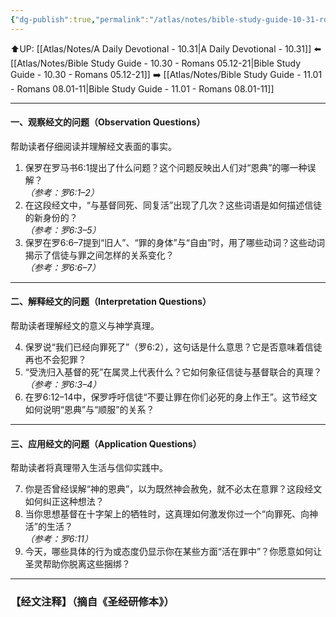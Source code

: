```yaml
---
{"dg-publish":true,"permalink":"/atlas/notes/bible-study-guide-10-31-romans-06/"}
---
```


⬆️UP: [[Atlas/Notes/A Daily Devotional - 10.31\|A Daily Devotional - 10.31]]
⬅️ [[Atlas/Notes/Bible Study Guide - 10.30 - Romans 05.12-21\|Bible Study Guide - 10.30 - Romans 05.12-21]]
➡️ [[Atlas/Notes/Bible Study Guide - 11.01 - Romans 08.01-11\|Bible Study Guide - 11.01 - Romans 08.01-11]] 

---

#### 一、观察经文的问题（Observation Questions）

帮助读者仔细阅读并理解经文表面的事实。

1. 保罗在罗马书6:1提出了什么问题？这个问题反映出人们对“恩典”的哪一种误解？  
    _（参考：罗6:1–2）_
2. 在这段经文中，“与基督同死、同复活”出现了几次？这些词语是如何描述信徒的新身份的？  
    _（参考：罗6:3–5）_
3. 保罗在罗6:6–7提到“旧人”、“罪的身体”与“自由”时，用了哪些动词？这些动词揭示了信徒与罪之间怎样的关系变化？  
    _（参考：罗6:6–7）_

---

#### 二、解释经文的问题（Interpretation Questions）

帮助读者理解经文的意义与神学真理。

4. 保罗说“我们已经向罪死了”（罗6:2），这句话是什么意思？它是否意味着信徒再也不会犯罪？
5. “受洗归入基督的死”在属灵上代表什么？它如何象征信徒与基督联合的真理？  
    _（参考：罗6:3–4）_
6. 在罗6:12–14中，保罗呼吁信徒“不要让罪在你们必死的身上作王”。这节经文如何说明“恩典”与“顺服”的关系？

---

#### 三、应用经文的问题（Application Questions）

帮助读者将真理带入生活与信仰实践中。

7. 你是否曾经误解“神的恩典”，以为既然神会赦免，就不必太在意罪？这段经文如何纠正这种想法？
8. 当你思想基督在十字架上的牺牲时，这真理如何激发你过一个“向罪死、向神活”的生活？  
    _（参考：罗6:11）_
9. 今天，哪些具体的行为或态度仍显示你在某些方面“活在罪中”？你愿意如何让圣灵帮助你脱离这些捆绑？

---
### 【经文注释】（摘自《圣经研修本》）

